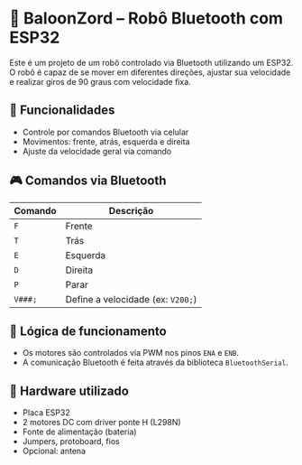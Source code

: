 # 🤖 BaloonZord – Robô Bluetooth com ESP32

Este é um projeto de um robô controlado via Bluetooth utilizando um ESP32. O robô é capaz de se mover em diferentes direções, ajustar sua velocidade e realizar giros de 90 graus com velocidade fixa.

## 📱 Funcionalidades

- Controle por comandos Bluetooth via celular
- Movimentos: frente, atrás, esquerda e direita
- Ajuste da velocidade geral via comando

## 🎮 Comandos via Bluetooth

| Comando | Descrição                          |
|--------|------------------------------------|
| `F`    | Frente                             |
| `T`    | Trás                               |
| `E`    | Esquerda                           |
| `D`    | Direita                            |
| `P`    | Parar                              |
| `V###;`| Define a velocidade (ex: `V200;`)  |

## 🧠 Lógica de funcionamento

- Os motores são controlados via PWM nos pinos `ENA` e `ENB`.
- A comunicação Bluetooth é feita através da biblioteca `BluetoothSerial`.

## 🧰 Hardware utilizado

- Placa ESP32
- 2 motores DC com driver ponte H (L298N)
- Fonte de alimentação (bateria)
- Jumpers, protoboard, fios
- Opcional: antena
